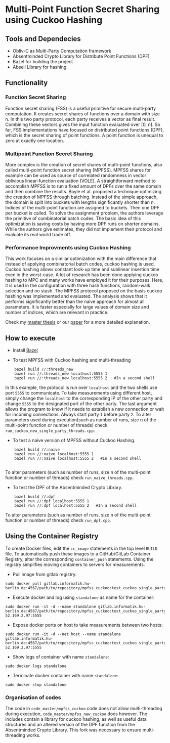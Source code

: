 # Multi-Point Function Secret Sharing using Cuckoo Hashing

## Tools and Dependecies
* Obliv-C as Multi-Party Computation framework
* Absentminded Crypto Library for Distribute Point Functions (DPF) 
* Bazel for building the project
* Abseil Library for hashing

    
## Functionality 
### Function Secret Sharing
Function secret sharing (FSS) is a useful primitive for secure multi-party computation.
It creates secret shares of functions over a domain with size n. In this two party
protocol, each party receives a vector as final result. Combining these vectors gives
the input function evaluated over [0, n]. So far, FSS implementations have focused on
distributed point functions (DPF), which is the secret sharing of point functions. A
point function is unequal to zero at exactly one location.

### Multipoint Function Secret Sharing
More complex is the creation of secret shares of multi-point functions, also called
multi-point function secret sharing (MPFSS). MPFSS shares for example can be
used as source of correlated randomness in vector oblivious linear-function evaluation
(VOLE). A straightforward method to accomplish MPFSS is to run a fixed amount of
DPFs over the same domain and then combine the results.
Boyle et al. proposed a technique optimizing the creation of MPFSS through
batching. Instead of the simple approach, the domain is split into buckets with lengths
significantly shorter than n. Indices of the multi-point function are assigned to buckets.
Then one DPF per bucket is called. To solve the assignment problem, the authors
leverage the primitive of combinatorial batch codes. The basic idea of this optimization
is saving costs by having more DPF runs on shorter domains. While the authors give
estimates, they did not implement their protocol and evaluate its real world trade off.

### Performance Improvments using Cuckoo Hashing
This work focuses on a similar optimization with the main difference that instead of
applying combinatorial batch codes, cuckoo hashing is used. Cuckoo hashing allows
constant look-up time and sublinear insertion time even in the worst-case. A lot
of research has been done applying cuckoo hashing to MPC and many works have
employed it for their purposes. Here, it is used in the configuration with three hash
functions, random-walk selection and no stash.
The MPFSS protocol proposed on the basis cuckoo hashing was implemented and
evaluated. The analysis shows that it performs significantly better than the naive
approach for almost all parameters. It is faster especially for large values of domain
size and number of indices, which are relevant in practice.



Check my [master thesis](https://github.com/ReichertL/Masterthesis) or our [paper](https://eprint.iacr.org/2019/1084) for a more detailed explanation. 


## How to execute

* Install [Bazel](https://docs.bazel.build/versions/3.7.0/install.html) 

* To test MPFSS with Cuckoo hashing and multi-threading
```
    bazel build //:threads_new
    bazel run //:threads_new localhost:5555 1
    bazel run //:threads_new localhost:5555 2   #In a second shell
```
In this example, the protocol is run over `localhost` and the two shells use port `5555` to communicate. 
To take measurements using different host, simply change the `localhost` to the corresponding IP of the other party and change `5555` to the designated port of the other party. 
The last argument allows the program to know if it needs to establish a new connection or wait for incoming connections. Always start party `1` before party `2`.
To alter parameters used during execution(such as number of runs, size n of the multi-point function or number of threads)  check  `run_cuckoo_new_single_party_threads.cpp`. 


* To test a naive version of MPFSS without Cuckoo Hashing.
```
    bazel build //:naive
    bazel run //:naive localhost:5555 1
    bazel run //:naive localhost:5555 2   #In a second shell
    
``` 

To alter parameters (such as number of runs, size n of the multi-point function or number of threads)  check  `run_naive_threads.cpp`. 
    

* To test the DPF of the Absentminded Crypto Library. 
```    
    bazel build //:dpf
    bazel run //:dpf localhost:5555 1
    bazel run //:dpf localhost:5555 2   #In a second shell
``` 



To alter parameters (such as number of runs, size n of the multi-point function or number of threads)  check  `run_dpf.cpp`. 



## Using the Container Registry
To create Docker files, edit the `cc_image` statements in the top level `BUILD` file.
To automatically push these images to a GitHub/GitLab Container Registry, alter the corresponding `container_push` statements. 
Using the registry simplifies moving containers to servers for measurements. 


* Pull image from gitlab registry:

```
sudo docker pull gitlab.informatik.hu-berlin.de:4567/path/to/repository/mpfss_cuckoo:test_cuckoo_single_party
```

* Execute docker and log using `standalone` as name for the container:

```
sudo docker run -it -d --name standalone gitlab.informatik.hu-berlin.de:4567/path/to/repository/mpfss_cuckoo:test_cuckoo_single_party 52.169.2.97:5555
```

* Expose docker ports on host to take measurements between two hosts:
```
sudo docker run -it -d --net host --name standalone gitlab.informatik.hu-berlin.de:4567/path/to/repository/mpfss_cuckoo:test_cuckoo_single_party 52.169.2.97:5555
```

* Show logs of container with name `standalone`:
```
sudo docker logs standalone
```

* Terminate docker container with name `standalone`:
```
sudo docker stop standalone
```
### Organisation of codes

The code in `code_master/mpfss_cuckoo` code does not allow multi-threading during execution, `code_master/mpfss_new_cuckoo` does however.
The includes contain a library for cuckoo hashing, as well as useful data structures and an altered version of the DPF function from the Absentminded Crypto Library. This fork was necessary to ensure multi-threading works.
